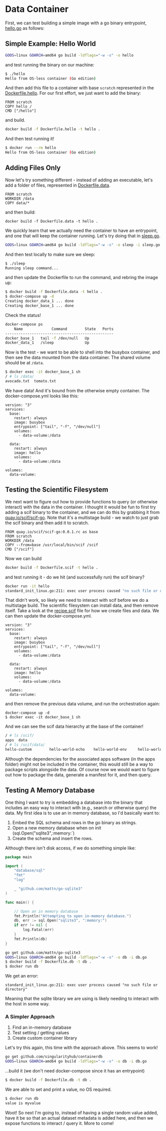 # Data Container

First, we can test building a simple image with a go binary entrypoint, [hello.go](hello.go)
as follows:

## Simple Example: Hello World

```bash
GOOS=linux GOARCH=amd64 go build -ldflags="-w -s" -o hello
```
and test running the binary on our machine:

```bash
$ ./hello 
Hello from OS-less container (Go edition)
```

And then add this file to a container with base `scratch` represented in the
[Dockerfile.hello](Dockerfile.hello). For our first effort, we just want to
add the binary:

```
FROM scratch
COPY hello /
CMD ["/hello"]
```

and build.

```bash
docker build -f Dockerfile.hello -t hello .
```

And then test running it!

```bash
$ docker run --rm hello
Hello from OS-less container (Go edition)
```

## Adding Files Only

Now let's try something different - instead of adding an executable, let's
add a folder of files, represented in [Dockerfile.data](Dockerfile.data).

```
FROM scratch
WORKDIR /data
COPY data/*
```

and then build:

```
docker build -f Dockerfile.data -t hello .
```

We quickly learn that we actually need the container to have an entrypoint,
and one that will keep the container running. Let's try doing that in
[sleep.go](sleep.go).

```bash
GOOS=linux GOARCH=amd64 go build -ldflags="-w -s" -o sleep -i sleep.go
```

And then test locally to make sure we sleep:

```bash
$ ./sleep 
Running sleep command...

```
and then update the Dockerfile to run the command, and rebring the image up:

```bash
$ docker build -f Dockerfile.data -t hello .
$ docker-compose up -d
Creating docker_data_1 ... done
Creating docker_base_1 ... done
```

Check the status!

```bash
docker-compose ps
    Name             Command        State   Ports
-------------------------------------------------
docker_base_1   tail -f /dev/null   Up           
docker_data_1   /sleep              Up  
```

Now is the test - we want to be able to shell into the busybox container,
and then see the data mounted from the data container. The shared volume should
be at `/data`.

```bash
$ docker exec -it docker_base_1 sh
/ # ls /data/
avocado.txt  tomato.txt
```

We have data! And it's bound from the otherwise empty container. The docker-compose.yml
looks like this:

```
version: "3"
services:
  base:
    restart: always
    image: busybox
    entrypoint: ["tail", "-f", "/dev/null"]
    volumes:
      - data-volume:/data

  data:
    restart: always
    image: hello
    volumes:
      - data-volume:/data

volumes:
  data-volume:
```

## Testing the Scientific Filesystem

We next want to figure out how to provide functions to query (or otherwise interact)
with the data in the container. I thought it would be fun to first try
adding a scif binary to the container, and we can do this by grabbing
it from [quay.io/scif/scif-go](https://quay.io/repository/scif/scif-go?tab=tags).
Note that it's a multistage build - we watch to just grab the scif
binary and then add it to scratch.

```
FROM quay.io/scif/scif-go:0.0.1.rc as base
FROM scratch
WORKDIR /data
COPY --from=base /usr/local/bin/scif /scif
CMD ["/scif"]
```

Now we can build

```bash
docker build -f Dockerfile.scif -t hello .
```

and test running it - do we hit (and successfully run) the scif binary?

```bash
docker run -it hello
standard_init_linux.go:211: exec user process caused "no such file or directory"
```

That didn't work, so likely we need to interact with scif before we do a multistage
build. The scientific filesystem can install data, and then remove itself. Take
a look at the [recipe.scif](recipe.scif) file for how we create files and data.
We can then update the docker-compose.yml.

```
version: "3"
services:
  base:
    restart: always
    image: busybox
    entrypoint: ["tail", "-f", "/dev/null"]
    volumes:
      - data-volume:/data

  data:
    restart: always
    image: hello
    volumes:
      - data-volume:/data

volumes:
  data-volume:
```

and then remove the previous data volume, and run the orchestration again:

```bsah
docker-compose up -d
$ docker exec -it docker_base_1 sh
```

And we can see the scif data hierarchy at the base of the container!
```bash
/ # ls /scif/
apps  data
/ # ls /scif/data/
hello-custom        hello-world-echo    hello-world-env     hello-world-script
```
Although the dependencies for the associated apps software (in the apps folder)
might not be included in the container, this would still be a way to package
scripts alongside the data. Of course now we would want to figure out how to
package the data, generate a manifest for it, and then query.

## Testing A Memory Database

One thing I want to try is embedding a database into the binary that includes
an easy way to interact with (e.g., search or otherwise query) the data.
My first idea is to use an in memory database, so I'd basically want to:

 1. Embed the SQL schema and rows in the go binary as strings.
 2. Open a new memory database when on init (sql.Open("sqlite3",:memory:`)
 3. Create the schema and insert the rows.

Although there isn't disk access, if we do something simple like:

```go
package main

import (
    "database/sql"
    "fmt"
    "log"

    _ "github.com/mattn/go-sqlite3"
)

func main() {

    // Open an in memory database
    fmt.Println("Attempting to open in-memory database.")
    db, err := sql.Open("sqlite3", ":memory:")
    if err != nil {
        log.Fatal(err)
    }
    fmt.Println(db)
}
```

```bash
go get github.com/mattn/go-sqlite3
GOOS=linux GOARCH=amd64 go build -ldflags="-w -s" -o db -i db.go
$ docker build -f Dockerfile.db -t db .
$ docker run db
```

We get an error:

```
standard_init_linux.go:211: exec user process caused "no such file or directory"
```
Meaning that the sqlite library we are using is likely needing to interact with
the host in some way.

### A Simpler Approach

1. Find an in-memory database
2. Test setting / getting values
3. Create custom container library

Let's try this again, this time with the approach above. This seems to work!

```bash
go get github.com/singularityhub/containerdb
GOOS=linux GOARCH=amd64 go build -ldflags="-w -s" -o db -i db.go
```

...build it (we don't need docker-compose since it has an entrypoint)

```bash
$ docker build -f Dockerfile.db -t db .
```

We are able to set and print a value, no OS required.

```bash
$ docker run db
value is myvalue
```

Woot! So next I'm going to, instead of having a single random value added,
have it be so that an actual dataset metadata is added here, and then we expose
functions to interact / query it.  More to come!
